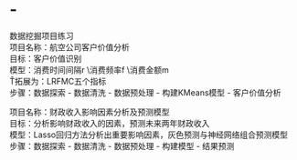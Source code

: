 # -
数据挖掘项目练习  
项目名称：航空公司客户价值分析  
目标：客户价值识别  
模型：消费时间间隔r \消费频率f \消费金额m  
      Ť拓展为：LRFMC五个指标  
步骤：数据探索 - 数据清洗 - 数据预处理 - 构建KMeans模型 - 客户价值分析  

项目名称：财政收入影响因素分析及预测模型  
目标：分析影响财政收入的因素，预测未来两年财政收入  
模型：Lasso回归方法分析出重要影响因素，灰色预测与神经网络组合预测模型  
步骤：数据探索 - 数据清洗 - 数据预处理 - 构建模型 - 结果预测  
